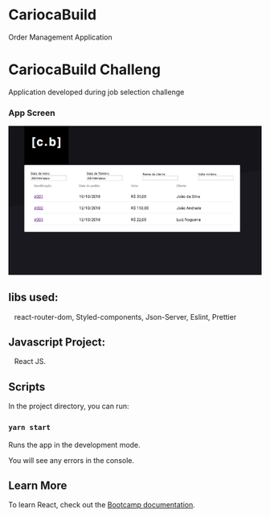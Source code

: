 # CariocaBuild
Order Management Application


# CariocaBuild Challeng
Application developed during job selection challenge

### App Screen

<p align="center">
  <img alt="GitHub language count" src="https://github.com/keepact/CariocaBuild/blob/master/app-preview.png">
</p>

## libs used:
  
 react-router-dom, Styled-components, Json-Server, Eslint, Prettier
 
## Javascript Project:
 
 React JS.

## Scripts

In the project directory, you can run:

### `yarn start`

Runs the app in the development mode.<br />

You will see any errors in the console.

## Learn More

To learn React, check out the [Bootcamp documentation](https://rocketseat.com.br).<br />

